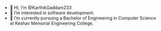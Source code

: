 - 👋 Hi, I’m @KarthikGaddam233
- 👀 I’m interested in software development.
- 🌱 I’m currently pursuing a Bachelor of Engineering in Computer Science at Keshav Memorial Engineering College.

<!---
KarthikGaddam233/KarthikGaddam233 is a ✨ special ✨ repository because its `README.md` (this file) appears on your GitHub profile.
You can click the Preview link to take a look at your changes.
--->
